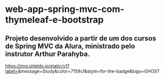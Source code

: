 # web-app-spring-mvc-com-thymeleaf-e-bootstrap
## Projeto desenvolvido a partir de um dos cursos de Spring MVC da Alura, ministrado pelo instrutor Arthur Parahyba.
https://img.shields.io/static/v1?label=<LABEL>&message=Study&color=7159c1&style=for-the-badge&logo=GHOST
